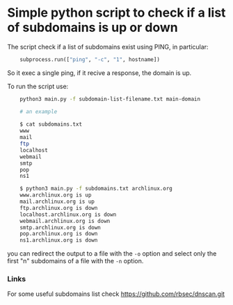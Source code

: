# Simple python script to check if a list of subdomains is up or down

The script check if a list of subdomains exist using PING, in particular: 
``` python
    subprocess.run(["ping", "-c", "1", hostname])
```

So it exec a single ping, if it recive a response, the domain is up.

To run the script use: 
``` bash
    python3 main.py -f subdomain-list-filename.txt main-domain

    # an example 
    
    $ cat subdomains.txt
    www
    mail
    ftp
    localhost
    webmail
    smtp
    pop
    ns1

    $ python3 main.py -f subdomains.txt archlinux.org
    www.archlinux.org is up
    mail.archlinux.org is up
    ftp.archlinux.org is down
    localhost.archlinux.org is down
    webmail.archlinux.org is down
    smtp.archlinux.org is down
    pop.archlinux.org is down
    ns1.archlinux.org is down
```

you can redirect the output to a file with the ```-o``` option and select only the first "n" subdomains of a file with the ```-n``` option.

### Links

For some useful subdomains list check https://github.com/rbsec/dnscan.git